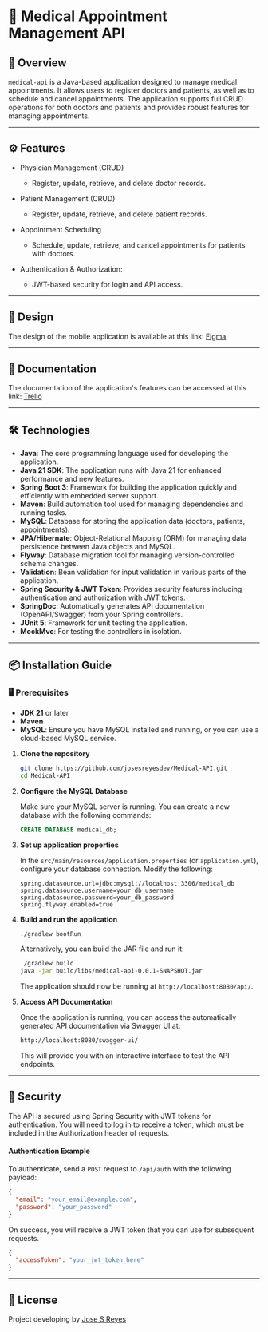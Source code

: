 # 🚀 Medical Appointment Management API

## 🌟 Overview
`medical-api` is a Java-based application designed to manage medical appointments. It allows users to register doctors and patients, as well as to schedule and cancel appointments. The application supports full CRUD operations for both doctors and patients and provides robust features for managing appointments.

---

## ⚙️ Features
* Physician Management (CRUD)

    * Register, update, retrieve, and delete doctor records.
* Patient Management (CRUD)

    * Register, update, retrieve, and delete patient records.
* Appointment Scheduling

    * Schedule, update, retrieve, and cancel appointments for patients with doctors.
* Authentication & Authorization:

    * JWT-based security for login and API access.

---

## 🎨 Design

The design of the mobile application is available at this link: [Figma](https://www.figma.com/design/YzrxzqS5arel2xQzzXZDgU/design-med-api?node-id=0-1&p=f)

---

## 📄 Documentation

The documentation of the application's features can be accessed at this link: [Trello](https://trello.com/b/lkJPfhfc/api-voll-med-business-rules)

---

## 🛠 Technologies
* **Java**: The core programming language used for developing the application.
* **Java 21 SDK**: The application runs with Java 21 for enhanced performance and new features.
* **Spring Boot 3**: Framework for building the application quickly and efficiently with embedded server support.
* **Maven**: Build automation tool used for managing dependencies and running tasks.
* **MySQL**: Database for storing the application data (doctors, patients, appointments).
* **JPA/Hibernate**: Object-Relational Mapping (ORM) for managing data persistence between Java objects and MySQL.
* **Flyway**: Database migration tool for managing version-controlled schema changes.
* **Validation**: Bean validation for input validation in various parts of the application.
* **Spring Security & JWT Token**: Provides security features including authentication and authorization with JWT tokens.
* **SpringDoc**: Automatically generates API documentation (OpenAPI/Swagger) from your Spring controllers.
* **JUnit 5**: Framework for unit testing the application.
* **MockMvc**: For testing the controllers in isolation.

---

## 📦 Installation Guide
### 🖥️ Prerequisites
* **JDK 21** or later
* **Maven** 
* **MySQL**: Ensure you have MySQL installed and running, or you can use a cloud-based MySQL service.

1. **Clone the repository**
    ```bash 
   git clone https://github.com/josesreyesdev/Medical-API.git
   cd Medical-API
    ```
2. **Configure the MySQL Database**
   
    Make sure your MySQL server is running. You can create a new database with the following commands:
    ```sql
   CREATE DATABASE medical_db;
   ```
3. **Set up application properties**

   In the `src/main/resources/application.properties` (or `application.yml`), configure your database connection. Modify the following:
    ``` properties
   spring.datasource.url=jdbc:mysql://localhost:3306/medical_db
   spring.datasource.username=your_db_username
   spring.datasource.password=your_db_password
   spring.flyway.enabled=true
   ```
4. **Build and run the application**
    ```bash
   ./gradlew bootRun
   ```
   Alternatively, you can build the JAR file and run it:
    ```bash
   ./gradlew build
   java -jar build/libs/medical-api-0.0.1-SNAPSHOT.jar
   ```
   The application should now be running at `http://localhost:8080/api/`.
5. **Access API Documentation**

   Once the application is running, you can access the automatically generated API documentation via Swagger UI at:
    ```bash
   http://localhost:8080/swagger-ui/
   ```
   This will provide you with an interactive interface to test the API endpoints.

---

## 🔐 Security
The API is secured using Spring Security with JWT tokens for authentication. You will need to log in to receive a token, which must be included in the Authorization header of requests.
#### Authentication Example
To authenticate, send a `POST` request to `/api/auth` with the following payload:
```json
{
  "email": "your_email@example.com",
  "password": "your_password"
}
```
On success, you will receive a JWT token that you can use for subsequent requests.
```json
{
  "accessToken": "your_jwt_token_here"
}
```

---

## 📝 License
Project developing by [Jose S Reyes](https://github.com/josesreyesdev/)